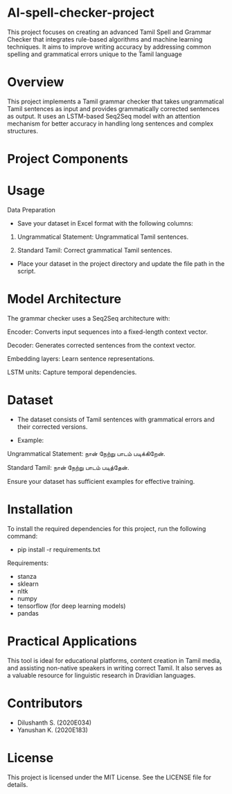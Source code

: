 # AI-spell-checker-project
This project focuses on creating an advanced Tamil Spell and Grammar Checker that integrates rule-based algorithms and machine learning techniques. It aims to improve writing accuracy by addressing common spelling and grammatical errors unique to the Tamil language

# Overview
This project implements a Tamil grammar checker that takes ungrammatical Tamil sentences as input and provides grammatically corrected sentences as output. It uses an LSTM-based Seq2Seq model with an attention mechanism for better accuracy in handling long sentences and complex structures.

# Project Components



# Usage
Data Preparation

* Save your dataset in Excel format with the following columns:

1) Ungrammatical Statement: Ungrammatical Tamil sentences.

2) Standard Tamil: Correct grammatical Tamil sentences.

* Place your dataset in the project directory and update the file path in the script.


# Model Architecture

The grammar checker uses a Seq2Seq architecture with:

Encoder: Converts input sequences into a fixed-length context vector.

Decoder: Generates corrected sentences from the context vector.

Embedding layers: Learn sentence representations.

LSTM units: Capture temporal dependencies.


# Dataset

* The dataset consists of Tamil sentences with grammatical errors and their corrected versions.

*   Example:

Ungrammatical Statement: நான் நேற்று பாடம் படிக்கிறேன்.

Standard Tamil: நான் நேற்று பாடம் படித்தேன்.

Ensure your dataset has sufficient examples for effective training.


# Installation

To install the required dependencies for this project, run the following command:
* pip install -r requirements.txt

Requirements:
* stanza
* sklearn
* nltk
* numpy
* tensorflow (for deep learning models)
* pandas

# Practical Applications
This tool is ideal for educational platforms, content creation in Tamil media, and assisting non-native speakers in writing correct Tamil. It also serves as a valuable resource for linguistic research in Dravidian languages.

# Contributors
* Dilushanth S. (2020E034)
* Yanushan K. (2020E183)

# License

This project is licensed under the MIT License. See the LICENSE file for details.
